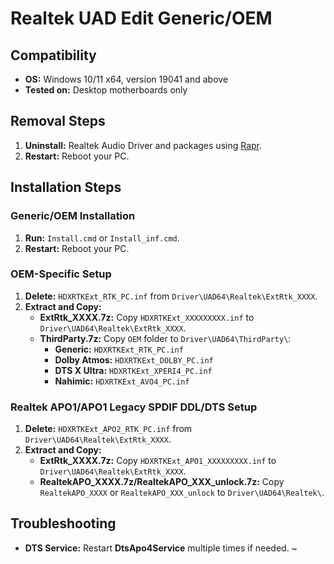 # Realtek UAD Edit Generic/OEM

## Compatibility
- **OS:** Windows 10/11 x64, version 19041 and above
- **Tested on:** Desktop motherboards only

## Removal Steps
1. **Uninstall:** Realtek Audio Driver and packages using [Rapr][DriverStoreExplorer].
2. **Restart:** Reboot your PC.

## Installation Steps

### Generic/OEM Installation
1. **Run:** `Install.cmd` or `Install_inf.cmd`.
2. **Restart:** Reboot your PC.

### OEM-Specific Setup
1. **Delete:** `HDXRTKExt_RTK_PC.inf` from `Driver\UAD64\Realtek\ExtRtk_XXXX`.
2. **Extract and Copy:**
   - **ExtRtk_XXXX.7z:** Copy `HDXRTKExt_XXXXXXXXX.inf` to `Driver\UAD64\Realtek\ExtRtk_XXXX`.
   - **ThirdParty.7z:** Copy `OEM` folder to `Driver\UAD64\ThirdParty\`:
     - **Generic:** `HDXRTKExt_RTK_PC.inf`
     - **Dolby Atmos:** `HDXRTKExt_DOLBY_PC.inf`
     - **DTS X Ultra:** `HDXRTKExt_XPERI4_PC.inf`
     - **Nahimic:** `HDXRTKExt_AVO4_PC.inf`

### Realtek APO1/APO1 Legacy SPDIF DDL/DTS Setup
1. **Delete:** `HDXRTKExt_APO2_RTK_PC.inf` from `Driver\UAD64\Realtek\ExtRtk_XXXX`.
2. **Extract and Copy:**
   - **ExtRtk_XXXX.7z:** Copy `HDXRTKExt_APO1_XXXXXXXXX.inf` to `Driver\UAD64\Realtek\ExtRtk_XXXX`.
   - **RealtekAPO_XXXX.7z/RealtekAPO_XXX_unlock.7z:** Copy `RealtekAPO_XXXX` or `RealtekAPO_XXX_unlock` to `Driver\UAD64\Realtek\`.

## Troubleshooting
- **DTS Service:** Restart **DtsApo4Service** multiple times if needed. ~

[DriverStoreExplorer]: https://github.com/lostindark/DriverStoreExplorer
